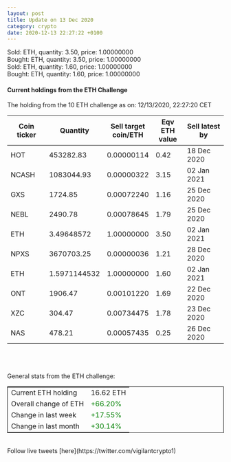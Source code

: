 ```yaml
---
layout: post
title: Update on 13 Dec 2020
category: crypto
date: 2020-12-13 22:27:22 +0100
---
```

<!-- Global site tag (gtag.js) - Google Analytics -->
<script async src="https://www.googletagmanager.com/gtag/js?id=UA-103831149-5"></script>
<script>
  window.dataLayer = window.dataLayer || [];
  function gtag(){dataLayer.push(arguments);}
  gtag('js', new Date());

  gtag('config', 'UA-103831149-5');
</script>
Sold: ETH, quantity:         3.50, price:   1.00000000<br>Bought: ETH, quantity:         3.50, price:   1.00000000<br>Sold: ETH, quantity:         1.60, price:   1.00000000<br>Bought: ETH, quantity:         1.60, price:   1.00000000<br>

#### Current holdings from the ETH Challenge

The holding from the 10 ETH challenge as on: 12/13/2020, 22:27:20 CET

|Coin ticker|Quantity|Sell target<br>coin/ETH|Eqv ETH<br>value|Sell latest by|
|-----------|--------|-----------|-----------|--------------|
HOT|453282.83|  0.00000114|0.42|18 Dec 2020|
NCASH|1083044.93|  0.00000322|3.15|02 Jan 2021|
GXS|1724.85|  0.00072240|1.16|25 Dec 2020|
NEBL|2490.78|  0.00078645|1.79|25 Dec 2020|
ETH|3.49648572|  1.00000000|3.50|02 Jan 2021|
NPXS|3670703.25|  0.00000036|1.21|28 Dec 2020|
ETH|1.5971144532|  1.00000000|1.60|02 Jan 2021|
ONT|1906.47|  0.00101220|1.69|22 Dec 2020|
XZC|304.47|  0.00734475|1.78|23 Dec 2020|
NAS|478.21|  0.00057435|0.25|26 Dec 2020|

<br>
<br>
<br>
General stats from the ETH challenge:

<table style="border:1px solid black;margin-left:auto;margin-right:auto;">
	<tbody>
	<tr>
		<td>Current ETH holding</td>
		<td>     16.62 ETH</td>
	</tr>
	<tr>
		<td>Overall change of ETH</td>
		<td><font color="green">+66.20%</font></td>
	</tr>
	<tr>
		<td>Change in last week</td>
		<td><font color="green">+17.55%</font></td>
	</tr>
	<tr>
		<td>Change in last month</td>
		<td><font color="green">+30.14%</font></td>
	</tr>
	</tbody>
</table>

<br>
Follow live tweets [here](https://twitter.com/vigilantcrypto1)
<br>
<br>